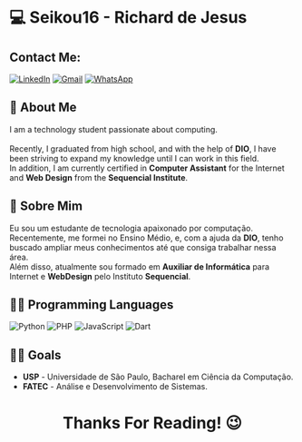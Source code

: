 # :computer: Seikou16 - Richard de Jesus

## Contact Me:
[![LinkedIn](https://img.shields.io/badge/LinkedIn-000?style=for-the-badge&logo=linkedin&logoColor=white)](https://www.linkedin.com/in/richard-de-jesus-59a019288/) [![Gmail](https://img.shields.io/badge/Gmail-000?style=for-the-badge&logo=gmail&logoColor=white)](mailto:richarddejesus265@gmail.com) [![WhatsApp](https://img.shields.io/badge/WhatsApp-000?style=for-the-badge&logo=whatsapp&logoColor=white)](https://wa.me/DDI+5511981984242)

## :book: About Me
I am a technology student passionate about computing. <br>  
Recently, I graduated from high school, and with the help of **DIO**, I have been striving to expand my knowledge until I can work in this field. <br>
In addition, I am currently certified in **Computer Assistant** for the Internet and **Web Design** from the **Sequencial Institute**.

## :book: Sobre Mim
Eu sou um estudante de tecnologia apaixonado por computação. <br>
Recentemente, me formei no Ensino Médio, e, com a ajuda da **DIO**, tenho buscado ampliar meus conhecimentos até que consiga trabalhar nessa área. <br>
Além disso, atualmente sou formado em **Auxiliar de Informática** para Internet e **WebDesign** pelo Instituto **Sequencial**. <br>


## 👨‍💻 Programming Languages
![Python](https://img.shields.io/badge/python-000?style=for-the-badge&logo=python&logoColor=fff) ![PHP](https://img.shields.io/badge/PHP-000?style=for-the-badge&logo=php&logoColor=white) ![JavaScript](https://img.shields.io/badge/JavaScript-000?style=for-the-badge&logo=javascript&logoColor=white) ![Dart](https://img.shields.io/badge/Dart-000?style=for-the-badge&logo=dart&logoColor=white)

## 👨‍🎓 Goals

 - **USP** - Universidade de São Paulo, Bacharel em Ciência da Computação.
 - **FATEC** - Análise e Desenvolvimento de Sistemas.

<h1 align="center"> Thanks For Reading! 😉 </h1>

